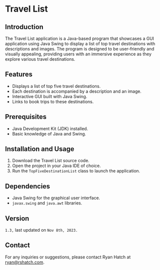 <!DOCTYPE html>
<html>
<body>
    <h1>Travel List</h1>
    <h2>Introduction</h2>
    <p>
        The Travel List application is a Java-based program that showcases a GUI application using Java Swing to display a list of top travel destinations with descriptions and images. The program is designed to be user-friendly and visually appealing, providing users with an immersive experience as they explore various travel destinations.
    </p>
    <h2>Features</h2>
    <ul>
        <li>Displays a list of top five travel destinations.</li>
        <li>Each destination is accompanied by a description and an image.</li>
        <li>Interactive GUI built with Java Swing.</li>
        <li>Links to book trips to these destinations.</li>
    </ul>
    <h2>Prerequisites</h2>
    <ul>
        <li>Java Development Kit (JDK) installed.</li>
        <li>Basic knowledge of Java and Swing.</li>
    </ul>
    <h2>Installation and Usage</h2>
    <ol>
        <li>Download the Travel List source code.</li>
        <li>Open the project in your Java IDE of choice.</li>
        <li>Run the <code>TopFiveDestinationList</code> class to launch the application.</li>
    </ol>
    <h2>Dependencies</h2>
    <ul>
        <li>Java Swing for the graphical user interface.</li>
        <li><code>javax.swing</code> and <code>java.awt</code> libraries.</li>
    </ul>
    <h2>Version</h2>
    <p><code>1.3,</code> last updated on <code>Nov 8th, 2023.</code></p>
    <h2>Contact</h2>
    <p>
        For any inquiries or suggestions, please contact Ryan Hatch at <a href="mailto:ryan@rshatch.com">ryan@rshatch.com</a>.
    </p>
</body>
</html>
